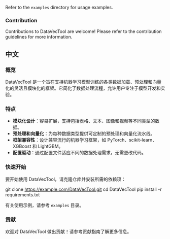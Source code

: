 
Refer to the `examples` directory for usage examples.

### Contribution
Contributions to DataVecTool are welcome! Please refer to the contribution guidelines for more information.

## 中文

### 概览
DataVecTool 是一个旨在支持机器学习模型训练的各类数据加载、预处理和向量化的灵活且模块化的框架。它简化了数据处理流程，允许用户专注于模型开发和实验。

### 特点
- **模块化设计**：容易扩展，支持包括表格、文本、图像和视频等不同类型的数据。
- **预处理和向量化**：为每种数据类型提供可定制的预处理和向量化流水线。
- **框架兼容性**：设计兼容流行的机器学习框架，如 PyTorch、scikit-learn、XGBoost 和 LightGBM。
- **配置驱动**：通过配置文件适应不同的数据处理需求，无需更改代码。

### 快速开始
要开始使用 DataVecTool，请克隆仓库并安装所需的依赖项：

git clone https://example.com/DataVecTool.git
cd DataVecTool
pip install -r requirements.txt


有关使用示例，请参考 `examples` 目录。

### 贡献
欢迎对 DataVecTool 做出贡献！请参考贡献指南了解更多信息。

